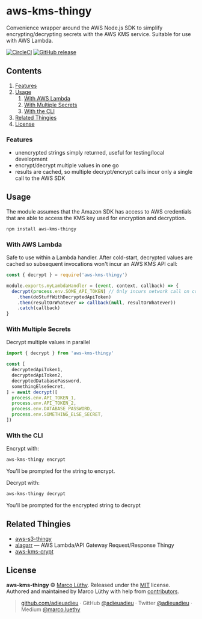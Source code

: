 # aws-kms-thingy

Convenience wrapper around the AWS Node.js SDK to simplify encrypting/decrypting secrets with the AWS KMS service. Suitable for use with AWS Lambda.

[![CircleCI](https://img.shields.io/circleci/project/github/adieuadieu/aws-kms-thingy/master.svg?style=flat-square)](https://circleci.com/gh/adieuadieu/aws-kms-thingy)
[![GitHub release](https://img.shields.io/github/release/adieuadieu/aws-kms-thingy.svg?style=flat-square)](https://github.com/adieuadieu/aws-kms-thingy)

## Contents

1. [Features](#features)
1. [Usage](#usage)
   1. [With AWS Lambda](#with-aws-lambda)
   1. [With Multiple Secrets](#with-multiple-secrets)
   1. [With the CLI](#with-the-cli)
1. [Related Thingies](#related-thingies)
1. [License](#license)

### Features

* unencrypted strings simply returned, useful for testing/local development
* encrypt/decrypt multiple values in one go
* results are cached, so multiple decrypt/encrypt calls incur only a single call to the AWS SDK

## Usage

The module assumes that the Amazon SDK has access to AWS credentials that are able to access the KMS key used for encryption and decryption.

```bash
npm install aws-kms-thingy
```

### With AWS Lambda

Safe to use within a Lambda handler. After cold-start, decrypted values are cached so subsequent invocations won't incur an AWS KMS API call:

```javascript
const { decrypt } = require('aws-kms-thingy')

module.exports.myLambdaHandler = (event, context, callback) => {
  decrypt(process.env.SOME_API_TOKEN) // Only incurs network call on cold-start
    .then(doStuffWithDecryptedApiToken)
    .then(resultOrWhatever => callback(null, resultOrWhatever))
    .catch(callback)
}
```

### With Multiple Secrets

Decrypt multiple values in parallel

```typescript
import { decrypt } from 'aws-kms-thingy'

const [
  decryptedApiToken1,
  decryptedApiToken2,
  decryptedDatabasePassword,
  somethingElseSecret,
] = await decrypt([
  process.env.API_TOKEN_1,
  process.env.API_TOKEN_2,
  process.env.DATABASE_PASSWORD,
  process.env.SOMETHING_ELSE_SECRET,
])
```

### With the CLI

Encrypt with:

```bash
aws-kms-thingy encrypt
```

You'll be prompted for the string to encrypt.

Decrypt with:

```bash
aws-kms-thingy decrypt
```

You'll be prompted for the encrypted string to decrypt

## Related Thingies

* [aws-s3-thingy](https://github.com/adieuadieu/aws-s3-thingy)
* [alagarr](https://github.com/adieuadieu/alagarr) — AWS Lambda/API Gateway Request/Response Thingy
* [aws-kms-crypt](https://github.com/sjakthol/aws-kms-crypt)

## License

**aws-kms-thingy** © [Marco Lüthy](https://github.com/adieuadieu). Released under the [MIT](./LICENSE) license.<br>
Authored and maintained by Marco Lüthy with help from [contributors](https://github.com/adieuadieu/aws-kms-thingy/contributors).

> [github.com/adieuadieu](https://github.com/adieuadieu) · GitHub [@adieuadieu](https://github.com/adieuadieu) · Twitter [@adieuadieu](https://twitter.com/adieuadieu) · Medium [@marco.luethy](https://medium.com/@marco.luethy)

